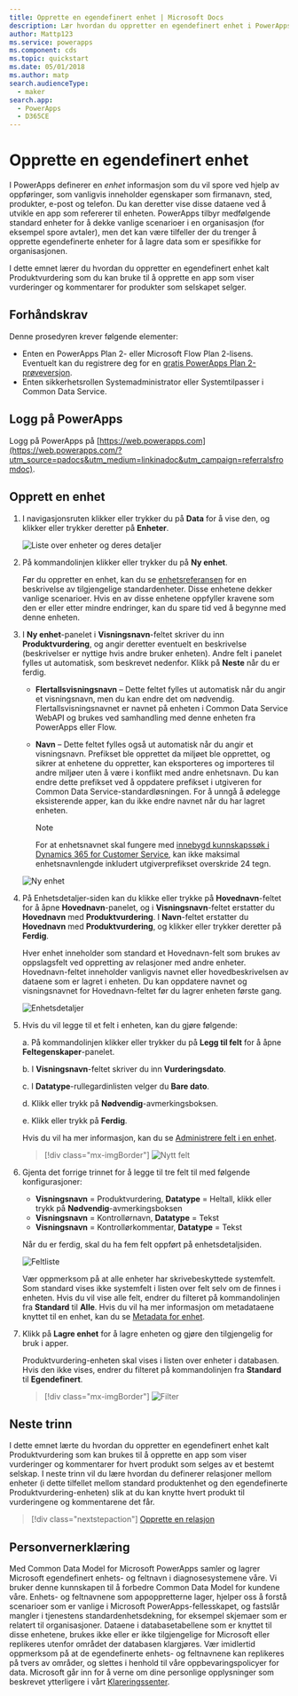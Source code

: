 ```yaml
---
title: Opprette en egendefinert enhet | Microsoft Docs
description: Lær hvordan du oppretter en egendefinert enhet i PowerApps.
author: Mattp123
ms.service: powerapps
ms.component: cds
ms.topic: quickstart
ms.date: 05/01/2018
ms.author: matp
search.audienceType:
  - maker
search.app:
  - PowerApps
  - D365CE
---
```


# <a name="create-a-custom-entity"></a>Opprette en egendefinert enhet
I PowerApps definerer en *enhet* informasjon som du vil spore ved hjelp av oppføringer, som vanligvis inneholder egenskaper som firmanavn, sted, produkter, e-post og telefon. Du kan deretter vise disse dataene ved å utvikle en app som refererer til enheten. PowerApps tilbyr medfølgende standard enheter for å dekke vanlige scenarioer i en organisasjon (for eksempel spore avtaler), men det kan være tilfeller der du trenger å opprette egendefinerte enheter for å lagre data som er spesifikke for organisasjonen.

I dette emnet lærer du hvordan du oppretter en egendefinert enhet kalt Produktvurdering som du kan bruke til å opprette en app som viser vurderinger og kommentarer for produkter som selskapet selger.

## <a name="prerequisites"></a>Forhåndskrav
Denne prosedyren krever følgende elementer:
* Enten en PowerApps Plan 2- eller Microsoft Flow Plan 2-lisens. Eventuelt kan du registrere deg for en [gratis PowerApps Plan 2-prøveversjon](https://web.powerapps.com/signup?redirect=marketing&email=).
* Enten sikkerhetsrollen Systemadministrator eller Systemtilpasser i Common Data Service.

## <a name="sign-in-to-powerapps"></a>Logg på PowerApps
Logg på PowerApps på [https://web.powerapps.com](https://web.powerapps.com/?utm_source=padocs&utm_medium=linkinadoc&utm_campaign=referralsfromdoc).

## <a name="create-an-entity"></a>Opprett en enhet
1. I navigasjonsruten klikker eller trykker du på **Data** for å vise den, og klikker eller trykker deretter på **Enheter**.

    ![Liste over enheter og deres detaljer](./media/data-platform-cds-create-entity/entitylist.png "Enhetsliste")

2. På kommandolinjen klikker eller trykker du på **Ny enhet**.

    Før du oppretter en enhet, kan du se [enhetsreferansen](../../developer/common-data-service/reference/about-entity-reference.md) for en beskrivelse av tilgjengelige standardenheter. Disse enhetene dekker vanlige scenarioer. Hvis en av disse enhetene oppfyller kravene som den er eller etter mindre endringer, kan du spare tid ved å begynne med denne enheten. 

3. I **Ny enhet**-panelet i **Visningsnavn**-feltet skriver du inn **Produktvurdering**, og angir deretter eventuelt en beskrivelse (beskrivelser er nyttige hvis andre bruker enheten). Andre felt i panelet fylles ut automatisk, som beskrevet nedenfor. Klikk på **Neste** når du er ferdig.

    * **Flertallsvisningsnavn** – Dette feltet fylles ut automatisk når du angir et visningsnavn, men du kan endre det om nødvendig. Flertallsvisningsnavnet er navnet på enheten i Common Data Service WebAPI og brukes ved samhandling med denne enheten fra PowerApps eller Flow.
    * **Navn** – Dette feltet fylles også ut automatisk når du angir et visningsnavn. Prefikset ble opprettet da miljøet ble opprettet, og sikrer at enhetene du oppretter, kan eksporteres og importeres til andre miljøer uten å være i konflikt med andre enhetsnavn. Du kan endre dette prefikset ved å oppdatere prefikset i utgiveren for Common Data Service-standardløsningen. For å unngå å ødelegge eksisterende apper, kan du ikke endre navnet når du har lagret enheten.

       > [!NOTE]
       > For at enhetsnavnet skal fungere med [innebygd kunnskapssøk i Dynamics 365 for Customer Service](/dynamics365/customer-engagement/customer-service/set-up-knowledge-management-embedded-knowledge-search), kan ikke maksimal enhetsnavnlengde inkludert utgiverprefikset overskride 24 tegn.
     
    ![Ny enhet](./media/data-platform-cds-create-entity/newentitypanel.png "Ny enhet-panelet")

4. På Enhetsdetaljer-siden kan du klikke eller trykke på **Hovednavn**-feltet for å åpne **Hovednavn**-panelet, og i **Visningsnavn**-feltet erstatter du **Hovednavn** med **Produktvurdering**. I **Navn**-feltet erstatter du **Hovednavn** med **Produktvurdering**, og klikker eller trykker deretter på **Ferdig**.
 
    Hver enhet inneholder som standard et Hovednavn-felt som brukes av oppslagsfelt ved oppretting av relasjoner med andre enheter. Hovednavn-feltet inneholder vanligvis navnet eller hovedbeskrivelsen av dataene som er lagret i enheten. Du kan oppdatere navnet og visningsnavnet for Hovednavn-feltet før du lagrer enheten første gang.

    ![Enhetsdetaljer](./media/data-platform-cds-create-entity/newentitydetails.png "Detaljer om ny enhet")

5. Hvis du vil legge til et felt i enheten, kan du gjøre følgende:
 
    a. På kommandolinjen klikker eller trykker du på **Legg til felt** for å åpne **Feltegenskaper**-panelet.

    b. I **Visningsnavn**-feltet skriver du inn **Vurderingsdato**.

    c. I **Datatype**-rullegardinlisten velger du **Bare dato**.

    d. Klikk eller trykk på **Nødvendig**-avmerkingsboksen.
    
    e. Klikk eller trykk på **Ferdig**.
     
    Hvis du vil ha mer informasjon, kan du se [Administrere felt i en enhet](data-platform-manage-fields.md).

    > [!div class="mx-imgBorder"] 
    > ![Nytt felt](./media/data-platform-cds-create-entity/newfieldpanel-2.png "Panelet for nytt felt")

6. Gjenta det forrige trinnet for å legge til tre felt til med følgende konfigurasjoner:
    * **Visningsnavn** = Produktvurdering, **Datatype** = Heltall, klikk eller trykk på **Nødvendig**-avmerkingsboksen
    * **Visningsnavn** = Kontrollørnavn, **Datatype** = Tekst
    * **Visningsnavn** = Kontrollørkommentar, **Datatype** = Tekst

    Når du er ferdig, skal du ha fem felt oppført på enhetsdetaljsiden.

    ![Feltliste](./media/data-platform-cds-create-entity/addedfields.png "Liste med felt")

    Vær oppmerksom på at alle enheter har skrivebeskyttede systemfelt. Som standard vises ikke systemfelt i listen over felt selv om de finnes i enheten. Hvis du vil vise alle felt, endrer du filteret på kommandolinjen fra **Standard** til **Alle**. Hvis du vil ha mer informasjon om metadataene knyttet til en enhet, kan du se [Metadata for enhet](../../developer/common-data-service/entity-metadata.md).

7. Klikk på **Lagre enhet** for å lagre enheten og gjøre den tilgjengelig for bruk i apper.

    Produktvurdering-enheten skal vises i listen over enheter i databasen. Hvis den ikke vises, endrer du filteret på kommandolinjen fra **Standard** til **Egendefinert**.

    > [!div class="mx-imgBorder"] 
    > ![Filter](./media/data-platform-cds-create-entity/filter.png "Filtervalg")

## <a name="next-steps"></a>Neste trinn
I dette emnet lærte du hvordan du oppretter en egendefinert enhet kalt Produktvurdering som kan brukes til å opprette en app som viser vurderinger og kommentarer for hvert produkt som selges av et bestemt selskap. I neste trinn vil du lære hvordan du definerer relasjoner mellom enheter (i dette tilfellet mellom standard produktenhet og den egendefinerte Produktvurdering-enheten) slik at du kan knytte hvert produkt til vurderingene og kommentarene det får.

> [!div class="nextstepaction"]
> [Opprette en relasjon](data-platform-entity-lookup.md)

## <a name="privacy-notice"></a>Personvernerklæring
Med Common Data Model for Microsoft PowerApps samler og lagrer Microsoft egendefinert enhets- og feltnavn i diagnosesystemene våre. Vi bruker denne kunnskapen til å forbedre Common Data Model for kundene våre. Enhets- og feltnavnene som appoppretterne lager, hjelper oss å forstå scenarioer som er vanlige i Microsoft PowerApps-fellesskapet, og fastslår mangler i tjenestens standardenhetsdekning, for eksempel skjemaer som er relatert til organisasjoner. Dataene i databasetabellene som er knyttet til disse enhetene, brukes ikke eller er ikke tilgjengelige for Microsoft eller replikeres utenfor området der databasen klargjøres. Vær imidlertid oppmerksom på at de egendefinerte enhets- og feltnavnene kan replikeres på tvers av områder, og slettes i henhold til våre oppbevaringspolicyer for data. Microsoft går inn for å verne om dine personlige opplysninger som beskrevet ytterligere i vårt [Klareringssenter](https://www.microsoft.com/trustcenter/Privacy/default.aspx).
